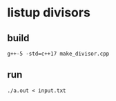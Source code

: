 # listup divisors

## build

```shell
g++-5 -std=c++17 make_divisor.cpp
```

## run

```shell
./a.out < input.txt
```
